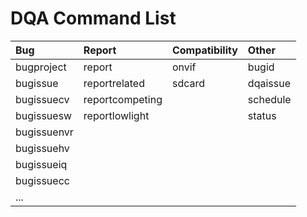 # DQA Command List

| Bug | Report | Compatibility | Other |
| :--- | :--- | :--- | :--- |
| bugproject | report | onvif | bugid |
| bugissue | reportrelated | sdcard | dqaissue |
| bugissuecv | reportcompeting |  | schedule |
| bugissuesw | reportlowlight |  | status |
| bugissuenvr |  |  |  |
| bugissuehv |  |  |  |
| bugissueiq |  |  |  |
| bugissuecc |  |  |  |
| ... |  |  |  |



